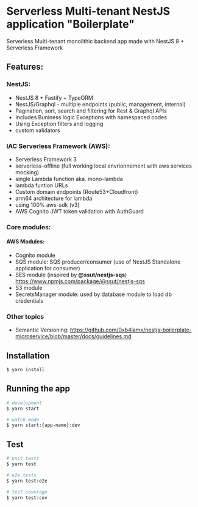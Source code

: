 # Serverless Multi-tenant NestJS application "Boilerplate" 

Serverless Multi-tenant monolithic backend app made with NestJS 8 + Serverless Framework

## Features: 

### NestJS:
* NestJS 8 + Fastify + TypeORM
* NestJS/Graphql - multiple endpoints (public, management, internal)
* Pagination, sort, search and filtering for Rest & Graphql APIs
* Includes Buniness logic Exceptions with namespaced codes
* Using Exception filters and logging
* custom validators

### IAC Serverless Framework (AWS):
* Serverless Framework 3
* serverless-offline (full working local envrionnement with aws services mocking)
* single Lambda function aka. mono-lambda
* lambda funtion URLs
* Custom domain endpoints (Route53+Cloudfront)
* arm64 architecture for lambda
* using 100% aws-sdk (v3)
* AWS Cognito JWT token validation with AuthGuard

### Core modules:

#### AWS Modules:

* Cognito module
* SQS module: SQS producer/consumer (use of NestJS Standalone application for consumer)
* SES module (inspired by **@ssut/nestjs-sqs**) https://www.npmjs.com/package/@ssut/nestjs-sqs
* S3 module
* SecretsManager module: used by database module to load db credentials

### Other topics
* Semantic Versioning: https://github.com/0xb4lamx/nestjs-boilerplate-microservice/blob/master/docs/guidelines.md

    
## Installation

```bash
$ yarn install
```

## Running the app

```bash
# development
$ yarn start

# watch mode
$ yarn start:{app-name}:dev

```

## Test

```bash
# unit tests
$ yarn test

# e2e tests
$ yarn test:e2e

# test coverage
$ yarn test:cov
```
